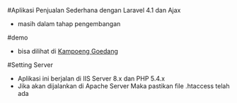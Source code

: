 #Aplikasi Penjualan Sederhana dengan Laravel 4.1 dan Ajax
- masih dalam tahap pengembangan

#demo
- bisa dilihat di <a href="http://kampoeng-goedang.uni.me">Kampoeng Goedang</a>


#Setting Server
- Aplikasi ini berjalan di IIS Server 8.x dan PHP 5.4.x
- Jika akan dijalankan di Apache Server Maka pastikan file .htaccess telah ada